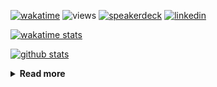 [![wakatime](https://wakatime.com/badge/user/ddf27f94-292a-4343-b7eb-1143a4c6cf87.svg)](https://wakatime.com/@ddf27f94-292a-4343-b7eb-1143a4c6cf87)
![views](https://komarev.com/ghpvc/?username=chck&color=blueviolet)
[![speakerdeck](https://img.shields.io/badge/Speaker_Deck-chck-8a2be2?style=flat-square&logo=speaker-deck)](https://speakerdeck.com/chck)
[![linkedin](https://img.shields.io/badge/LinkedIn-chck-8a2be2?style=flat-square&logo=linkedin)](https://www.linkedin.com/in/chck/)

[![wakatime stats](https://github-readme-stats-nine-umber-51.vercel.app/api/wakatime?username=chck&layout=compact&count_private=true&hide_title=true&hide=Other&theme=buefy&langs_count=14)](https://wakatime.com/@chck?rank=me)

[![github stats](https://github-readme-stats-nine-umber-51.vercel.app/api?username=chck&count_private=true&show_icons=true&hide_title=true&theme=buefy)](https://github.com/anuraghazra/github-readme-stats)

<details>
  <summary><b>Read more</b></summary>
  <br>

  <!--START_SECTION:waka-->
**🐱 My GitHub Data** 

> 📦 147.5 kB Used in GitHub's Storage 
 > 
> 🏆 920 Contributions in the Year 2025
 > 
> 💼 Opted to Hire
 > 
> 📜 133 Public Repositories 
 > 
> 🔑 24 Private Repositories 
 > 
**I'm a Night 🦉** 

```text
🌞 Morning                1968 commits        █████░░░░░░░░░░░░░░░░░░░░   19.95 % 
🌆 Daytime                2947 commits        ███████░░░░░░░░░░░░░░░░░░   29.88 % 
🌃 Evening                2579 commits        ███████░░░░░░░░░░░░░░░░░░   26.15 % 
🌙 Night                  2370 commits        ██████░░░░░░░░░░░░░░░░░░░   24.03 % 
```
📅 **I'm Most Productive on Thursday** 

```text
Monday                   1556 commits        ████░░░░░░░░░░░░░░░░░░░░░   15.77 % 
Tuesday                  1771 commits        ████░░░░░░░░░░░░░░░░░░░░░   17.95 % 
Wednesday                1952 commits        █████░░░░░░░░░░░░░░░░░░░░   19.79 % 
Thursday                 2124 commits        █████░░░░░░░░░░░░░░░░░░░░   21.53 % 
Friday                   1090 commits        ███░░░░░░░░░░░░░░░░░░░░░░   11.05 % 
Saturday                 621 commits         ██░░░░░░░░░░░░░░░░░░░░░░░   06.30 % 
Sunday                   750 commits         ██░░░░░░░░░░░░░░░░░░░░░░░   07.60 % 
```


📊 **This Week I Spent My Time On** 

```text
💬 Programming Languages: 
Other                    20 hrs 4 mins       ██████████████████░░░░░░░   70.26 % 
Rust                     3 hrs 24 mins       ███░░░░░░░░░░░░░░░░░░░░░░   11.92 % 
Markdown                 2 hrs 30 mins       ██░░░░░░░░░░░░░░░░░░░░░░░   08.79 % 
TOML                     1 hr 12 mins        █░░░░░░░░░░░░░░░░░░░░░░░░   04.22 % 
YAML                     1 hr 11 mins        █░░░░░░░░░░░░░░░░░░░░░░░░   04.14 % 

🔥 Editors: 
Chrome                   23 hrs 35 mins      █████████████████████░░░░   82.53 % 
RustRover                3 hrs 40 mins       ███░░░░░░░░░░░░░░░░░░░░░░   12.88 % 
Obsidian                 55 mins             █░░░░░░░░░░░░░░░░░░░░░░░░   03.25 % 
Zed                      18 mins             ░░░░░░░░░░░░░░░░░░░░░░░░░   01.10 % 
Neovim                   3 mins              ░░░░░░░░░░░░░░░░░░░░░░░░░   00.19 % 
```

**I Mostly Code in Python** 

```text
Python                   48 repos            ████████░░░░░░░░░░░░░░░░░   33.80 % 
Jupyter Notebook         19 repos            ███░░░░░░░░░░░░░░░░░░░░░░   13.38 % 
Ruby                     11 repos            ██░░░░░░░░░░░░░░░░░░░░░░░   07.75 % 
TypeScript               7 repos             █░░░░░░░░░░░░░░░░░░░░░░░░   04.93 % 
HCL                      5 repos             █░░░░░░░░░░░░░░░░░░░░░░░░   03.52 % 
```



**Timeline**

![Lines of Code chart](https://raw.githubusercontent.com/chck/chck/main/assets/bar_graph.png)


 Last Updated on 2025-10-30 02:12 UTC
<!--END_SECTION:waka-->
</details>

